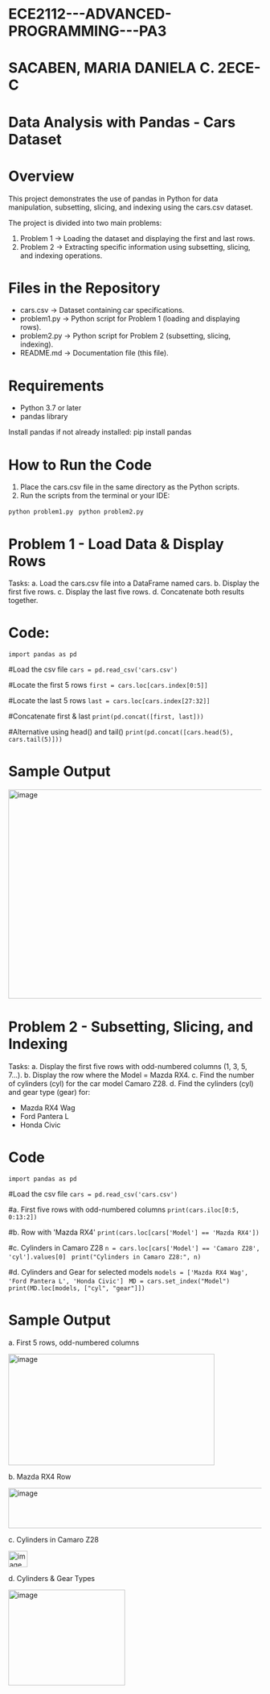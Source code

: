 # ECE2112---ADVANCED-PROGRAMMING---PA3
# SACABEN, MARIA DANIELA C. 2ECE-C

# Data Analysis with Pandas - Cars Dataset

# Overview
This project demonstrates the use of pandas in Python for data manipulation, subsetting, slicing, and indexing using the cars.csv dataset.

The project is divided into two main problems:
1. Problem 1 → Loading the dataset and displaying the first and last rows.
2. Problem 2 → Extracting specific information using subsetting, slicing, and indexing operations.

# Files in the Repository
- cars.csv → Dataset containing car specifications.
- problem1.py → Python script for Problem 1 (loading and displaying rows).
- problem2.py → Python script for Problem 2 (subsetting, slicing, indexing).
- README.md → Documentation file (this file).

# Requirements
- Python 3.7 or later
- pandas library

Install pandas if not already installed:
  pip install pandas

# How to Run the Code
1. Place the cars.csv file in the same directory as the Python scripts.
2. Run the scripts from the terminal or your IDE:

 `python problem1.py `
 `python problem2.py `

# Problem 1 - Load Data & Display Rows
Tasks:
a. Load the cars.csv file into a DataFrame named cars.
b. Display the first five rows.
c. Display the last five rows.
d. Concatenate both results together.

# Code:
 `import pandas as pd `

#Load the csv file
 `cars = pd.read_csv('cars.csv') `

#Locate the first 5 rows
 `first = cars.loc[cars.index[0:5]] `

#Locate the last 5 rows
 `last = cars.loc[cars.index[27:32]] `

#Concatenate first & last
 `print(pd.concat([first, last])) `

#Alternative using head() and tail()
 `print(pd.concat([cars.head(5), cars.tail(5)])) `

 # Sample Output
 <img width="707" height="415" alt="image" src="https://github.com/user-attachments/assets/84bb7f8e-e231-4d1d-9d4b-7150bccec859" />


# Problem 2 - Subsetting, Slicing, and Indexing
Tasks:
a. Display the first five rows with odd-numbered columns (1, 3, 5, 7...).
b. Display the row where the Model = Mazda RX4.
c. Find the number of cylinders (cyl) for the car model Camaro Z28.
d. Find the cylinders (cyl) and gear type (gear) for:
  - Mazda RX4 Wag
  - Ford Pantera L
  - Honda Civic

# Code
 `import pandas as pd `

#Load the csv file
 `cars = pd.read_csv('cars.csv') `

#a. First five rows with odd-numbered columns
 `print(cars.iloc[0:5, 0:13:2]) `

#b. Row with 'Mazda RX4'
 `print(cars.loc[cars['Model'] == 'Mazda RX4']) `

#c. Cylinders in Camaro Z28
 `n = cars.loc[cars['Model'] == 'Camaro Z28', 'cyl'].values[0] `
 `print("Cylinders in Camaro Z28:", n) `

#d. Cylinders and Gear for selected models
 `models = ['Mazda RX4 Wag', 'Ford Pantera L', 'Honda Civic'] `
 `MD = cars.set_index("Model") `
 `print(MD.loc[models, ["cyl", "gear"]]) `

# Sample Output
a. First 5 rows, odd-numbered columns

<img width="410" height="221" alt="image" src="https://github.com/user-attachments/assets/1ae2e9e7-f742-4462-8229-72119e33e4bf" />

b. Mazda RX4 Row

<img width="643" height="80" alt="image" src="https://github.com/user-attachments/assets/26730df7-d715-48e4-a9a6-53a588b81fbe" />

c. Cylinders in Camaro Z28

<img width="38" height="32" alt="image" src="https://github.com/user-attachments/assets/3135f5de-278c-41b2-92d4-ddb2e8bb5bc1" />

d. Cylinders & Gear Types

<img width="232" height="190" alt="image" src="https://github.com/user-attachments/assets/b24c06ae-5ecf-4ad9-9353-1f519bed83b2" />



